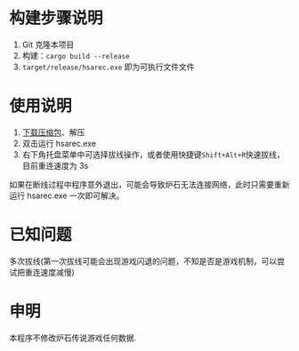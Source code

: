 # 构建步骤说明

1. Git 克隆本项目
2. 构建：`cargo build --release`
3. `target/release/hsarec.exe` 即为可执行文件文件

# 使用说明

1. [下载压缩包](https://github.com/Curtion/HearthStone-AutoReConn/releases)、解压
2. 双击运行 hsarec.exe
3. 右下角托盘菜单中可选择拔线操作，或者使用快捷键`Shift+Alt+R`快速拔线，目前重连速度为 3s

如果在断线过程中程序意外退出，可能会导致炉石无法连接网络，此时只需要重新运行 hsarec.exe 一次即可解决。

# 已知问题
多次拔线(第一次拔线可能会出现游戏闪退的问题，不知是否是游戏机制，可以尝试把重连速度减慢)

# 申明

本程序不修改炉石传说游戏任何数据.
